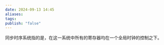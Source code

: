 ```yaml
---
date: 2024-09-13 14:45
aliases: 
tags: 
publish: "false"
---
```

同步时序系统指的是，在这一系统中所有的寄存器均在一个全局时钟的控制之下。